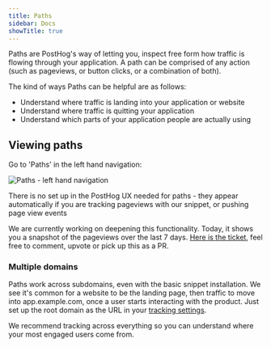 ```yaml
---
title: Paths
sidebar: Docs
showTitle: true
---
```


Paths are PostHog's way of letting you, inspect free form how traffic is flowing through your application. A path can be comprised of any action (such as pageviews, or button clicks, or a combination of both).

The kind of ways Paths can be helpful are as follows:

* Understand where traffic is landing into your application or website
* Understand where traffic is quitting your application
* Understand which parts of your application people are actually using

## Viewing paths

Go to 'Paths' in the left hand navigation:

![Paths - left hand navigation](https://posthog-static-files.s3.us-east-2.amazonaws.com/Documentation-Assets/Screenshot+2020-02-27+at+16.22.49.png)

There is no set up in the PostHog UX needed for paths - they appear automatically if you are tracking pageviews with our snippet, or pushing page view events 

We are currently working on deepening this functionality. Today, it shows you a snapshot of the pageviews over the last 7 days. [Here is the ticket](https://github.com/PostHog/posthog/issues/223), feel free to comment, upvote or pick up this as a PR.

### Multiple domains

Paths work across subdomains, even with the basic snippet installation. We see it's common for a website to be the landing page, then traffic to move into app.example.com, once a user starts interacting with the product. Just set up the root domain as the URL in your [tracking settings](/snippet-installation).

We recommend tracking across everything so you can understand where your most engaged users come from.